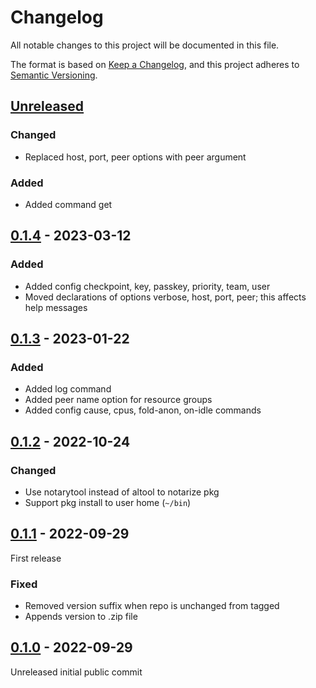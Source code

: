 # Changelog

All notable changes to this project will be documented in this file.

The format is based on [Keep a Changelog](https://keepachangelog.com/en/1.0.0/),
and this project adheres to [Semantic Versioning](https://semver.org/spec/v2.0.0.html). 


## [Unreleased]

### Changed

- Replaced host, port, peer options with peer argument

### Added

- Added command get


## [0.1.4] - 2023-03-12

### Added 

- Added config checkpoint, key, passkey, priority, team, user
- Moved declarations of options verbose, host, port, peer; this affects help messages


## [0.1.3] - 2023-01-22

### Added 

- Added log command
- Added peer name option for resource groups
- Added config cause, cpus, fold-anon, on-idle commands


## [0.1.2] - 2022-10-24

### Changed

- Use notarytool instead of altool to notarize pkg
- Support pkg install to user home (`~/bin`)


## [0.1.1] - 2022-09-29

First release

### Fixed

- Removed version suffix when repo is unchanged from tagged
- Appends version to .zip file


## [0.1.0] - 2022-09-29

Unreleased initial public commit


[unreleased]: https://github.com/kbernhagen/fah-minder/compare/0.1.4...HEAD
[0.1.4]: https://github.com/kbernhagen/fah-minder/compare/0.1.3...0.1.4
[0.1.3]: https://github.com/kbernhagen/fah-minder/compare/0.1.2...0.1.3
[0.1.2]: https://github.com/kbernhagen/fah-minder/compare/0.1.1...0.1.2
[0.1.1]: https://github.com/kbernhagen/fah-minder/compare/0.1.0...0.1.1
[0.1.0]: https://github.com/kbernhagen/fah-minder/releases/tag/0.1.0
